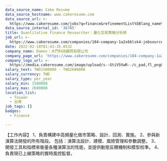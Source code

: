 ```yaml
---
data_source_name: Cake Resume
data_source_hostname: www.cakeresume.com
data_source_url: >-
  https://www.cakeresume.com/jobs?q=finance&refinementList%5Blang_name%5D%5B0%5D=English&refinementList%5Bsalary_type%5D=per_year&range%5Bsalary_range%5D%5Bmin%5D=1000000&page=3
data_source_internal_id: '36785'
title: Quantitative Finance Researcher｜量化交易策略分析師
job_url: >-
  https://www.cakeresume.com/companies/104-company-1a2x6blsk4-jobsource-checkc/jobs/quantitative-trading-strategist
date: 2022-02-18T01:43:35.853Z
company_name: Damen｜大門科技顧問有限公司
company_page_url: 'https://www.cakeresume.com/companies/104-company-1a2x6blsk4-jobsource-checkc'
company_logo_url: >-
  https://media.cakeresume.com/image/upload/s--GtiV5VwR--/c_pad,fl_png8,h_200,w_200/v1646201383/pofi2jhlu0mntvkhdyiw.png
salary_text: TWD1500000 - TWD2600000
salary_currency: TWD
salary_type: per_year
salary_min: 1500000
salary_max: 2600000
location_list:
  - Taiwan
  - 台灣
job_tags: []
badges:
  - Finance

---
```


【工作內容】 1、負責構建中高頻量化做市策略、設計、回測、實施。 2、參與新演算法開發的所有階段。 包括：演算法設計、建模、風險管理和參數調整。 3、開發工具和指標來衡量各種演算法的性能，並提供動態反饋機制和模型校準。 4、負責現已上線策略的實時風控監督。